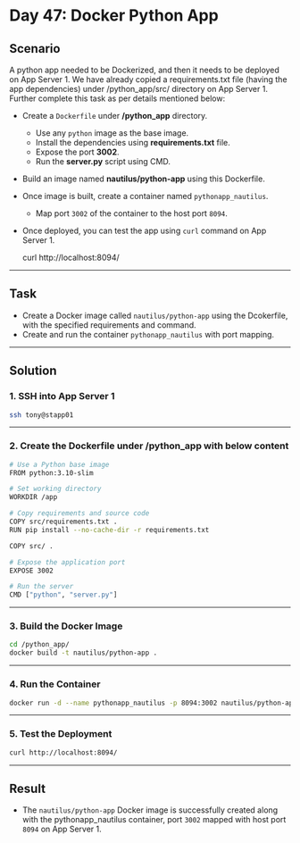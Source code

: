 # Day 47: Docker Python App

## Scenario

A python app needed to be Dockerized, and then it needs to be deployed on App Server 1. We have already copied a requirements.txt file (having the app dependencies) under /python_app/src/ directory on App Server 1. Further complete this task as per details mentioned below:


- Create a `Dockerfile` under **/python_app** directory.
    - Use any `python` image as the base image.
    - Install the dependencies using **requirements.txt** file.
    - Expose the port **3002**.
    - Run the **server.py** script using CMD.
- Build an image named **nautilus/python-app** using this Dockerfile.
- Once image is built, create a container named `pythonapp_nautilus`.
    - Map port `3002` of the container to the host port `8094`.
- Once deployed, you can test the app using `curl` command on App Server 1.

  curl http://localhost:8094/   

---

## Task

- Create a Docker image called `nautilus/python-app` using the Dcokerfile, with the specified requirements and command.
- Create and run the container `pythonapp_nautilus` with port mapping.

---

## Solution

### 1. SSH into App Server 1

```bash
ssh tony@stapp01
```

---

### 2. Create the Dockerfile under /python_app with below content

```bash
# Use a Python base image
FROM python:3.10-slim

# Set working directory
WORKDIR /app

# Copy requirements and source code
COPY src/requirements.txt .
RUN pip install --no-cache-dir -r requirements.txt

COPY src/ .

# Expose the application port
EXPOSE 3002

# Run the server
CMD ["python", "server.py"]

```

---

### 3. Build the Docker Image

```bash
cd /python_app/
docker build -t nautilus/python-app .

```

---

### 4. Run the Container

```bash
docker run -d --name pythonapp_nautilus -p 8094:3002 nautilus/python-app
```

---

### 5. Test the Deployment

```bash
curl http://localhost:8094/

```

---


## Result

- The `nautilus/python-app` Docker image is successfully created along with the pythonapp_nautilus container, port `3002` mapped with host port `8094` on App Server 1.
